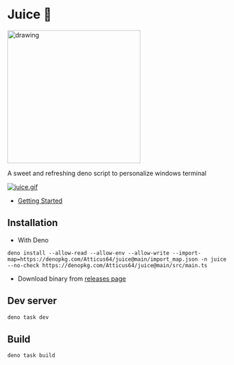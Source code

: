 # Juice 🥤

<img src="https://i.postimg.cc/yN7hCjh5/juice-logo.png" alt="drawing" style="width:300px;"/>

A sweet and refreshing deno script to personalize windows terminal

[![juice.gif](https://i.postimg.cc/pdY1D6Ts/juice.gif)](https://postimg.cc/McHDwt1B)

- [Getting Started](https://github.com/Atticus64/juice/wiki/Getting-Started)

## Installation

- With Deno

```
deno install --allow-read --allow-env --allow-write --import-map=https://denopkg.com/Atticus64/juice@main/import_map.json -n juice --no-check https://denopkg.com/Atticus64/juice@main/src/main.ts
```

- Download binary from
  [releases page](https://github.com/Atticus64/juice/releases)

## Dev server

```bash
deno task dev
```

## Build

```
deno task build
```
